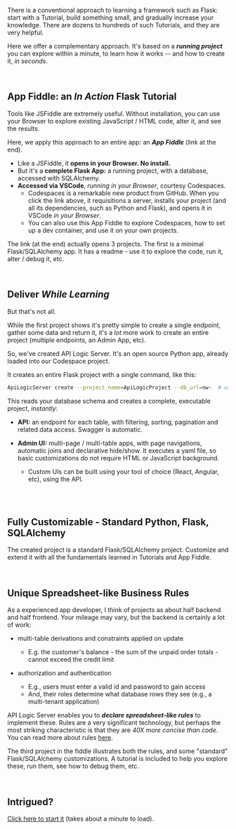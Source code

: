 There is a conventional approach to learning a framework such as Flask: start with a Tutorial, build something small, and gradually increase your knowledge.  There are dozens to hundreds of such Tutorials, and they are very helpful.

Here we offer a complementary approach.  It's based on a ***running project*** you can explore within a minute, to learn how it works -- and how to create it, *in seconds*.

&nbsp;

## App Fiddle: an *In Action* Flask Tutorial

Tools like JSFiddle are extremely useful.  Without installation, you can use your Browser to explore existing JavaScript / HTML code, alter it, and see the results.

Here, we apply this approach to an entire app: an ***App Fiddle*** (link at the end).

* Like a JSFiddle, it **opens in your Browser.  No install.**
* But it's a **complete Flask App:** a running project, with a database, accessed with SQLAlchemy.
* **Accessed via VSCode**, *running in your Browser*, courtesy Codespaces.
    * Codespaces is a remarkable new product from GitHub.  When you click the link above, it requisitions a server, installs your project (and all its dependencies, such as Python and Flask), and opens it in VSCode *in your Browser*.
    * You can also use this App Fiddle to explore Codespaces, how to set up a dev container, and use it on your own projects.

The link (at the end) actually opens 3 projects.  The first is a minimal Flask/SQLAlchemy app.  It has a readme - use it to explore the code, run it, alter / debug it, etc.

&nbsp;

## Deliver *While Learning*

But that's not all.

While the first project shows it's pretty simple to create a single endpoint, gather some data and return it, it's a *lot* more work to create an entire project (multiple endpoints, an Admin App, etc).

So, we've created API Logic Server.  It's an open source Python app, already loaded into our Codespace project.

It creates an entire Flask project with a single command, like this:

```bash
ApiLogicServer create --project_name=ApiLogicProject --db_url=nw-  # use Northwind, no customizations
```

This reads your database schema and creates a complete, executable project, *instantly:*

* **API:** an endpoint for each table, with filtering, sorting, pagination and related data access.  Swagger is automatic.


* **Admin UI:** multi-page / multi-table apps, with page navigations, automatic joins and declarative hide/show.  It executes a yaml file, so basic customizations do not require HTML or JavaScript background.

    * Custom UIs can be built using your tool of choice (React, Angular, etc), using the API.<br><br>


&nbsp;

## Fully Customizable - Standard Python, Flask, SQLAlchemy

The created project is a standard Flask/SQLAlchemy project.  Customize and extend it with all the fundamentals learned in Tutorials and App Fiddle.

&nbsp;

## Unique Spreadsheet-like Business Rules

As a experienced app developer, I think of projects as about half backend and half frontend.  Your mileage may vary, but the backend is certainly a lot of work:

* multi-table derivations and constraints applied on update
    * E.g. the customer's balance - the sum of the unpaid order totals - cannot exceed 
the credit limit


* authorization and authentication
    * E.g., users must enter a valid id and password to gain access
    * And, their roles determine what database rows they see (e.g., a multi-tenant application)

API Logic Server enables you to ***declare spreadsheet-like rules*** to implement these.  Rules are a very significant technology, but perhaps the most striking characteristic is that they are *40X more concise than code*.  You can read more about rules [here](Logic-Why).

The third project in the fiddle illustrates both the rules, and some "standard" Flask/SQLAlchemy customizations.  A tutorial is included to help you explore these, run them, see how to debug them, etc.

&nbsp;

## Intrigued?

[Click here to start it](https://github.com/codespaces/new?hide_repo_select=true&ref=main&repo=594296622)  (takes about a minute to load).
